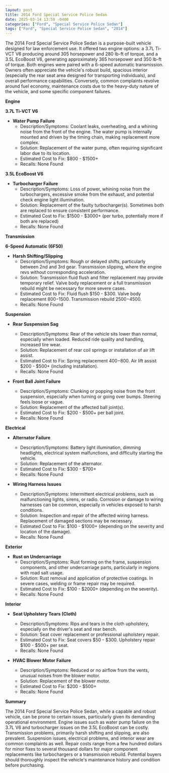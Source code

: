 ```yaml
---
layout: post
title: 2014 Ford Special Service Police Sedan
date: 2025-03-14 13:59 -0400
categories: ["Ford", "Special Service Police Sedan"]
tags: ["Ford", "Special Service Police Sedan", "2014"]
---
```

The 2014 Ford Special Service Police Sedan is a purpose-built vehicle designed for law enforcement use. It offered two engine options: a 3.7L Ti-VCT V6 producing around 305 horsepower and 280 lb-ft of torque, and a 3.5L EcoBoost V6, generating approximately 365 horsepower and 350 lb-ft of torque. Both engines were paired with a 6-speed automatic transmission. Owners often appreciate the vehicle's robust build, spacious interior (especially the rear seat area designed for transporting individuals), and overall performance capabilities. Conversely, common complaints revolve around fuel economy, maintenance costs due to the heavy-duty nature of the vehicle, and some specific component failures.

**Engine**

**3.7L Ti-VCT V6**

*   **Water Pump Failure**
    *   Description/Symptoms: Coolant leaks, overheating, and a whining noise from the front of the engine. The water pump is internally mounted and driven by the timing chain, making replacement more complex.
    *   Solution: Replacement of the water pump, often requiring significant labor due to its location.
    *   Estimated Cost to Fix: $800 - $1500+
    *   Recalls: None Found

**3.5L EcoBoost V6**

* **Turbocharger Failure**
    *   Description/Symptoms: Loss of power, whining noise from the turbochargers, excessive smoke from the exhaust, and potential check engine light illumination.
    *   Solution: Replacement of the faulty turbocharger(s). Sometimes both are replaced to ensure consistent performance.
    *   Estimated Cost to Fix: $1500 - $3000+ (per turbo, potentially more if both are replaced)
    *   Recalls: None Found

**Transmission**

**6-Speed Automatic (6F50)**

*   **Harsh Shifting/Slipping**
    *   Description/Symptoms: Rough or delayed shifts, particularly between 2nd and 3rd gear. Transmission slipping, where the engine revs without corresponding acceleration.
    *   Solution: Transmission fluid flush and filter replacement may provide temporary relief. Valve body replacement or a full transmission rebuild might be necessary for more severe cases.
    *   Estimated Cost to Fix: Fluid flush $150 - $300. Valve body replacement $800-$1500. Transmission rebuild $2500-$4500.
    *   Recalls: None Found

**Suspension**

*   **Rear Suspension Sag**
    *   Description/Symptoms: Rear of the vehicle sits lower than normal, especially when loaded. Reduced ride quality and handling, increased tire wear.
    *   Solution: Replacement of rear coil springs or installation of air lift assist.
    *   Estimated Cost to Fix: Spring replacement $400-$800. Air lift assist $200 - $500+ (including installation).
    *   Recalls: None Found

*   **Front Ball Joint Failure**
    *   Description/Symptoms: Clunking or popping noise from the front suspension, especially when turning or going over bumps. Steering feels loose or vague.
    *   Solution: Replacement of the affected ball joint(s).
    *   Estimated Cost to Fix: $200 - $500+ per ball joint.
    *   Recalls: None Found

**Electrical**

*   **Alternator Failure**
    *   Description/Symptoms: Battery light illumination, dimming headlights, electrical system malfunctions, and difficulty starting the vehicle.
    *   Solution: Replacement of the alternator.
    *   Estimated Cost to Fix: $300 - $700+
    *   Recalls: None Found

*   **Wiring Harness Issues**
    *   Description/Symptoms: Intermittent electrical problems, such as malfunctioning lights, sirens, or radio. Corrosion or damage to wiring harnesses can be common, especially in vehicles exposed to harsh conditions.
    *   Solution: Inspection and repair of the affected wiring harness. Replacement of damaged sections may be necessary.
    *   Estimated Cost to Fix: $100 - $1000+ (depending on the severity and location of the damage).
    *   Recalls: None Found

**Exterior**

*   **Rust on Undercarriage**
    *   Description/Symptoms: Rust forming on the frame, suspension components, and other undercarriage parts, particularly in regions with road salt usage.
    *   Solution: Rust removal and application of protective coatings. In severe cases, welding or frame repair may be required.
    *   Estimated Cost to Fix: $100 - $2000+ (depending on the severity).
    *   Recalls: None Found

**Interior**

*   **Seat Upholstery Tears (Cloth)**
    *   Description/Symptoms: Rips and tears in the cloth upholstery, especially on the driver's seat and rear bench.
    *   Solution: Seat cover replacement or professional upholstery repair.
    *   Estimated Cost to Fix: Seat covers $50 - $300. Upholstery repair $100 - $500+ per seat.
    *   Recalls: None Found

*   **HVAC Blower Motor Failure**
    *   Description/Symptoms: Reduced or no airflow from the vents, unusual noises from the blower motor.
    *   Solution: Replacement of the blower motor.
    *   Estimated Cost to Fix: $200 - $500+
    *   Recalls: None Found

**Summary**

The 2014 Ford Special Service Police Sedan, while a capable and robust vehicle, can be prone to certain issues, particularly given its demanding operational environment. Engine issues such as water pump failure on the 3.7L V6 and turbocharger issues on the 3.5L EcoBoost can be costly. Transmission problems, primarily harsh shifting and slipping, are also prevalent. Suspension issues, electrical problems, and interior wear are common complaints as well. Repair costs range from a few hundred dollars for minor fixes to several thousand dollars for major component replacements like turbochargers or a transmission rebuild. Potential buyers should thoroughly inspect the vehicle's maintenance history and condition before purchasing.

